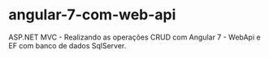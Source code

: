 # angular-7-com-web-api
ASP.NET MVC - Realizando as operações CRUD com Angular 7 - WebApi e EF com banco de dados SqlServer.
